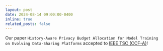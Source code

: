 ```yaml
---
layout: post
date: 2024-08-14 09:00:00-0400
inline: true
related_posts: false
---
```


Our paper `History-Aware Privacy Budget Allocation for Model Training on Evolving Data-Sharing Platforms` accepted to [IEEE TSC (CCF-A)](https://www.computer.org/csdl/journal/sc)!